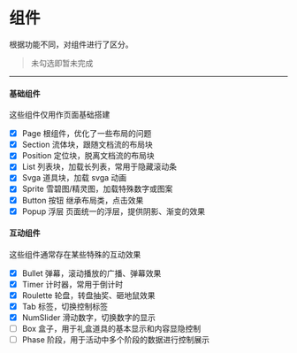 # 组件

根据功能不同，对组件进行了区分。

> 未勾选即暂未完成

---

#### 基础组件

这些组件仅用作页面基础搭建

- [x] Page 根组件，优化了一些布局的问题
- [x] Section 流体块，跟随文档流的布局块
- [x] Position 定位块，脱离文档流的布局块
- [x] List 列表块，加载长列表，常用于隐藏滚动条
- [x] Svga 道具块，加载 svga 动画
- [x] Sprite 雪碧图/精灵图，加载特殊数字或图案
- [x] Button 按钮 继承布局类，点击效果
- [x] Popup 浮层 页面统一的浮层，提供阴影、渐变的效果

#### 互动组件

这些组件通常存在某些特殊的互动效果

- [x] Bullet 弹幕，滚动播放的广播、弹幕效果
- [x] Timer 计时器，常用于倒计时
- [x] Roulette 轮盘，转盘抽奖、砸地鼠效果
- [x] Tab 标签，切换控制标签
- [x] NumSlider 滑动数字，切换数字的显示
- [ ] Box 盒子，用于礼盒道具的基本显示和内容显隐控制
- [ ] Phase 阶段，用于活动中多个阶段的数据进行控制展示
